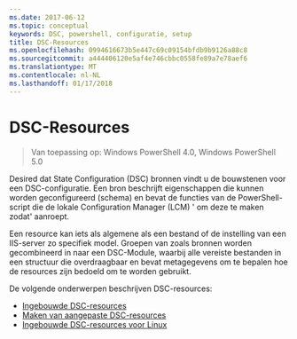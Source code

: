 ```yaml
---
ms.date: 2017-06-12
ms.topic: conceptual
keywords: DSC, powershell, configuratie, setup
title: DSC-Resources
ms.openlocfilehash: 0994616673b5e447c69c09154bfdb9b9126a88c8
ms.sourcegitcommit: a444406120e5af4e746cbbc0558fe89a7e78aef6
ms.translationtype: MT
ms.contentlocale: nl-NL
ms.lasthandoff: 01/17/2018
---
```

# <a name="dsc-resources"></a>DSC-Resources

>Van toepassing op: Windows PowerShell 4.0, Windows PowerShell 5.0

Desired dat State Configuration (DSC) bronnen vindt u de bouwstenen voor een DSC-configuratie. Een bron beschrijft eigenschappen die kunnen worden geconfigureerd (schema) en bevat de functies van de PowerShell-script die de lokale Configuration Manager (LCM) ' om deze te maken zodat' aanroept.

Een resource kan iets als algemene als een bestand of de instelling van een IIS-server zo specifiek model.  Groepen van zoals bronnen worden gecombineerd in naar een DSC-Module, waarbij alle vereiste bestanden in een structuur die overdraagbaar en bevat metagegevens om te bepalen hoe de resources zijn bedoeld om te worden gebruikt.  

De volgende onderwerpen beschrijven DSC-resources:

- [Ingebouwde DSC-resources](builtInResource.md)
- [Maken van aangepaste DSC-resources](authoringResource.md)
- [Ingebouwde DSC-resources voor Linux](lnxBuiltInResources.md)

